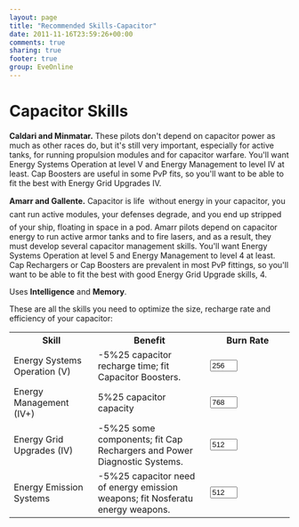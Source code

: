 ```yaml
---
layout: page
title: "Recommended Skills-Capacitor"
date: 2011-11-16T23:59:26+00:00
comments: true
sharing: true
footer: true
group: EveOnline
---
```


Capacitor Skills
================

<a name='cap'></a>
**Caldari and Minmatar.** These pilots don't depend on capacitor power as much as other races do, but it's still very important, especially for active tanks, for running propulsion modules and for capacitor warfare. You'll want Energy Systems Operation at level V and Energy Management to level IV at least. Cap Boosters are useful in some PvP fits, so you'll want to be able to fit the best with Energy Grid Upgrades IV.

**Amarr and Gallente.** Capacitor is life  without energy in your capacitor, you cant run active modules, your defenses degrade, and you end up stripped of your ship, floating in space in a pod. Amarr pilots depend on capacitor energy to run active armor tanks and to fire lasers, and as a result, they must develop several capacitor management skills. You'll want Energy Systems Operation at level 5 and Energy Management to level 4 at least. Cap Rechargers or Cap Boosters are prevalent in most PvP fittings, so you'll want to be able to fit the best with good Energy Grid Upgrade skills, 4.

Uses **Intelligence** and **Memory**. 

These are all the skills you need to optimize the size, recharge rate and efficiency of your capacitor:

<table class='table'><tr>
<th width=30%>Skill</th>
<th width=40%>Benefit</th>
<th colspan=2>Burn Rate</th></tr>
<tr>
<td>Energy Systems Operation (V)</td>
<td> -5%25 capacitor recharge time; fit Capacitor Boosters.</td>
<td><input type='text' name='IM' value='256' id='IM' class='col-md-2' size='3' /></td></tr>
<tr>
<td>Energy Management (IV+)</td>
<td>5%25 capacitor capacity</td>
<td><input type='text' name='IM' value='768' id='IM' class='col-md-2' size='3' /></td></tr>
<tr>
<td>Energy Grid Upgrades (IV)</td>
<td> -5%25 some components; fit Cap Rechargers and Power Diagnostic Systems.</td>
<td><input type='text' name='IM' value='512' id='IM' class='col-md-2' size='3' /></td></tr>
<tr>
<td>Energy Emission Systems</td>
<td> -5%25 capacitor need of energy emission weapons; fit Nosferatu energy weapons.</td>
<td><input type='text' name='IM' value='512' id='IM' class='col-md-2' size='3' /></td></tr></table>
